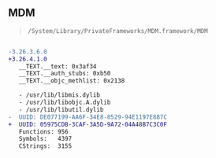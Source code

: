## MDM

> `/System/Library/PrivateFrameworks/MDM.framework/MDM`

```diff

-3.26.3.6.0
+3.26.4.1.0
   __TEXT.__text: 0x3af34
   __TEXT.__auth_stubs: 0xb50
   __TEXT.__objc_methlist: 0x2138

   - /usr/lib/libmis.dylib
   - /usr/lib/libobjc.A.dylib
   - /usr/lib/libutil.dylib
-  UUID: DE077199-AA6F-34E8-8529-94E1197E887C
+  UUID: 05975CDB-3CAF-3A5D-9A72-04A48B7C3C0F
   Functions: 956
   Symbols:   4397
   CStrings:  3155

```
